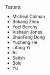 Testers:
- Micheal Colman
- Bokang Zhou
- Yoel Beechy
- Vishaun Jones
- ShaoFeng Dong
- Yucheng He
- Lifang Yi
- Ali
- Satish
- Bolu
- Yu
